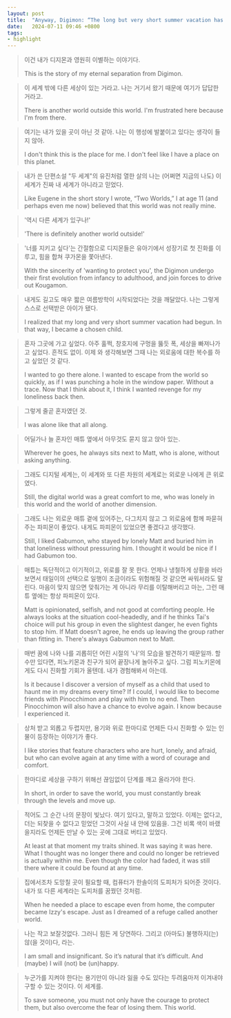 ```yaml
---
layout: post
title:  "Anyway, Digimon: “The long but very short summer vacation has begun.”"
date:   2024-07-11 09:46 +0800
tags: 
- highlight
---
```

  
> 이건 내가 디지몬과 영원히 이별하는 이야기다. 
> 
> This is the story of my eternal separation from Digimon. 

> 이 세계 밖에 다른 세상이 있는 거라고. 나는 거기서 왔기 때문에 여기가 답답한 거라고. 
> 
> There is another world outside this world. I'm frustrated here because I'm from there. 

> 여기는 내가 있을 곳이 아닌 것 같아. 나는 이 행성에 발붙이고 있다는 생각이 들지 않아. 
> 
> I don't think this is the place for me. I don't feel like I have a place on this planet. 

> 내가 쓴 단편소설 "두 세계"의 유진처럼 열한 살의 나는 (어쩌면 지금의 나도) 이 세계가 진짜 내 세계가 아니라고 믿었다. 
> 
> Like Eugene in the short story I wrote, “Two Worlds,” I at age 11 (and perhaps even me now) believed that this world was not really mine. 

> '역시 다른 세계가 있구나!' 
> 
> 'There is definitely another world outside!' 

> '너를 지키고 싶다'는 간절함으로 디지몬들은 유아기에서 성장기로 첫 진화를 이루고, 힘을 합쳐 쿠가몬을 쫓아낸다. 
> 
> With the sincerity of 'wanting to protect you', the Digimon undergo their first evolution from infancy to adulthood, and join forces to drive out Kougamon. 

> 내게도 길고도 매우 짧은 여름방학이 시작되었다는 것을 깨달았다. 나는 그렇게 스스로 선택받은 아이가 됐다. 
> 
> I realized that my long and very short summer vacation had begun. In that way, I became a chosen child. 

> 혼자 그곳에 가고 싶었다. 아주 훌쩍, 창호지에 구멍을 뚫듯 폭, 세상을 빠져나가고 싶었다. 흔적도 없이. 이제 와 생각해보면 그때 나는 외로움에 대한 복수를 하고 싶었던 것 같다. 
> 
> I wanted to go there alone. I wanted to escape from the world so quickly, as if I was punching a hole in the window paper. Without a trace. Now that I think about it, I think I wanted revenge for my loneliness back then. 

> 그렇게 줄곧 혼자였던 것. 
> 
> I was alone like that all along. 

> 어딜가나 늘 혼자인 매튜 옆에서 아무것도 묻지 않고 앉아 있는. 
> 
> Wherever he goes, he always sits next to Matt, who is alone, without asking anything. 

> 그래도 디지털 세계는, 이 세계와 또 다른 차원의 세계로는 외로운 나에게 큰 위로였다. 
> 
> Still, the digital world was a great comfort to me, who was lonely in this world and the world of another dimension. 

> 그래도 나는 외로운 매튜 곁에 있어주는, 다그치지 않고 그 외로움에 함께 파묻혀주는 파피몬이 좋았다. 내게도 파피몬이 있었으면 좋겠다고 생각했다. 
> 
> Still, I liked Gabumon, who stayed by lonely Matt and buried him in that loneliness without pressuring him. I thought it would be nice if I had Gabumon too. 

> 매튜는 독단적이고 이기적이고, 위로를 잘 못 한다. 언제나 냉철하게 상황을 바라보면서 태일이의 선택으로 일행이 조금이라도 위험해질 것 같으면 싸워서라도 말린다. 마음이 맞지 않으면 맞춰가는 게 아니라 무리를 이탈해버리고 마는, 그런 매튜 옆에는 항상 파피몬이 있다. 
> 
> Matt is opinionated, selfish, and not good at comforting people. He always looks at the situation cool-headedly, and if he thinks Tai's choice will put his group in even the slightest danger, he even fights to stop him. If Matt doesn't agree, he ends up leaving the group rather than fitting in. There's always Gabumon next to Matt. 

> 매번 꿈에 나와 나를 괴롭히던 어린 시절의 '나'의 모습을 발견하기 때문일까. 할 수만 있다면, 피노키몬과 친구가 되어 끝장나게 놀아주고 싶다. 그럼 피노키몬에게도 다시 진화할 기회가 올텐데. 내가 경험해봐서 아는데. 
> 
> Is it because I discover a version of myself as a child that used to haunt me in my dreams every time? If I could, I would like to become friends with Pinocchimon and play with him to no end. Then Pinocchimon will also have a chance to evolve again. I know because I experienced it. 

> 상처 받고 외롭고 두렵지만, 용기와 위로 한마디로 언제든 다시 진화할 수 있는 인물이 등장하는 이야기가 좋다. 
> 
> I like stories that feature characters who are hurt, lonely, and afraid, but who can evolve again at any time with a word of courage and comfort. 

> 한마디로 세상을 구하기 위해선 끊임없이 단계를 깨고 올라가야 한다. 
> 
> In short, in order to save the world, you must constantly break through the levels and move up. 

> 적어도 그 순간 나의 문장이 빛났다. 여기 있다고, 말하고 있었다. 이제는 없다고, 더는 되찾을 수 없다고 믿었던 그것이 사실 내 안에 있음을. 그건 비록 색이 바랬을지라도 언제든 만날 수 있는 곳에 그대로 버티고 있었다. 
> 
> At least at that moment my traits shined. It was saying it was here. What I thought was no longer there and could no longer be retrieved is actually within me. Even though the color had faded, it was still there where it could be found at any time. 

> 집에서조차 도망칠 곳이 필요할 때, 컴퓨터가 한솔이의 도피처가 되어준 것이다. 내가 또 다른 세계라는 도피처를 꿈꿨던 것처럼. 
> 
> When he needed a place to escape even from home, the computer became Izzy's escape. Just as I dreamed of a refuge called another world. 

> 나는 작고 보잘것없다. 그러니 힘든 게 당연하다. 그리고 (아마도) 불행하지(는) 않(을 것이)다, 라는. 
> 
> I am small and insignificant. So it’s natural that it’s difficult. And (maybe) I will (not) be (un)happy. 

> 누군가를 지켜야 한다는 용기만이 아니라 잃을 수도 있다는 두려움마저 이겨내야 구할 수 있는 것이다. 이 세계를. 
> 
> To save someone, you must not only have the courage to protect them, but also overcome the fear of losing them. This world. 